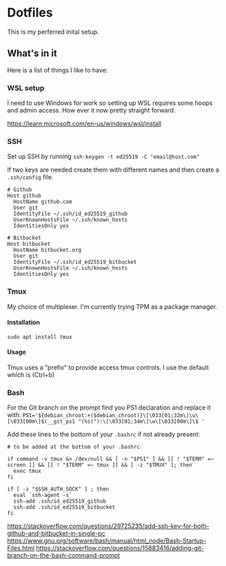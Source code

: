 # Dotfiles

This is my perferred inital setup. 

## What's in it

Here is a list of things I like to have:

### WSL setup

I need to use Windows for work so setting up WSL requires some hoops and admin access. How ever it 
now pretty straight forward. 

https://learn.microsoft.com/en-us/windows/wsl/install


### SSH

Set up SSH by running `ssh-keygen -t ed25519 -C "email@host.com"`

If two keys are needed create them with different names and then create a `.ssh/config` file.

```
# Github
Host github
  HostName github.com
  User git
  IdentityFile ~/.ssh/id_ed25519_github
  UserKnownHostsFile ~/.ssh/known_hosts
  IdentitiesOnly yes

# Bitbucket
Host bitbucket
  HostName bitbucket.org
  User git
  IdentityFile ~/.ssh/id_ed25519_bitbucket
  UserKnownHostsFile ~/.ssh/known_hosts
  IdentitiesOnly yes

```

### Tmux

My choice of multiplexer. I'm currently trying TPM as a package manager.

#### Installation

`sudo apt install tmux`

#### Usage

Tmux uses a "prefix" to provide access tmux controls. I use the default which is <C-b> (Ctrl+b)
 

### Bash

For the Git branch on the prompt find you PS1 declaration and replace it with:
`PS1='${debian_chroot:+($debian_chroot)}\[\033[01;32m\]\u\[\033[00m\]$(__git_ps1 "(%s)"):\[\033[01;34m\]\w\[\033[00m\]\$ '`

Add these lines to the bottom of your `.bashrc` if not already present:

```
# to be added at the bottom of your .bashrc

if command -v tmux &> /dev/null && [ -n "$PS1" ] && [[ ! "$TERM" =~ screen ]] && [[ ! "$TERM" =~ tmux ]] && [ -z "$TMUX" ]; then
  exec tmux
fi

if [ -z "$SSH_AUTH_SOCK" ] ; then
  eval `ssh-agent -s`
  ssh-add .ssh/id_ed25519_github
  ssh-add .ssh/id_ed25519_bitbucket
fi
```




https://stackoverflow.com/questions/29725235/add-ssh-key-for-both-github-and-bitbucket-in-single-pc
https://www.gnu.org/software/bash/manual/html_node/Bash-Startup-Files.html
https://stackoverflow.com/questions/15883416/adding-git-branch-on-the-bash-command-prompt

